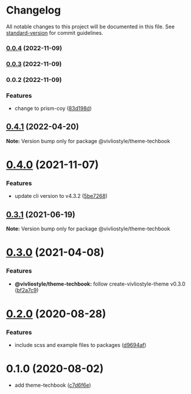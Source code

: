 # Changelog

All notable changes to this project will be documented in this file. See [standard-version](https://github.com/conventional-changelog/standard-version) for commit guidelines.

### [0.0.4](https://github.com/shinokada/prism-coy-theme/compare/v0.0.3...v0.0.4) (2022-11-09)

### [0.0.3](https://github.com/shinokada/rainbow-github-theme/compare/v0.0.2...v0.0.3) (2022-11-09)

### 0.0.2 (2022-11-09)


### Features

* change to prism-coy ([83d198d](https://github.com/shinokada/rainbow-github-theme/commit/83d198d8d62b2ebc2a52651c472438d25d0867f6))

## [0.4.1](https://github.com/vivliostyle/themes/compare/@vivliostyle/theme-techbook@0.4.0...@vivliostyle/theme-techbook@0.4.1) (2022-04-20)

**Note:** Version bump only for package @vivliostyle/theme-techbook

# [0.4.0](https://github.com/vivliostyle/themes/compare/@vivliostyle/theme-techbook@0.3.1...@vivliostyle/theme-techbook@0.4.0) (2021-11-07)

### Features

- update cli version to v4.3.2 ([5be7268](https://github.com/vivliostyle/themes/commit/5be72685499e73826def6859e04f6645c859391e))

## [0.3.1](https://github.com/vivliostyle/themes/compare/@vivliostyle/theme-techbook@0.3.0...@vivliostyle/theme-techbook@0.3.1) (2021-06-19)

**Note:** Version bump only for package @vivliostyle/theme-techbook

# [0.3.0](https://github.com/vivliostyle/themes/compare/@vivliostyle/theme-techbook@0.2.0...@vivliostyle/theme-techbook@0.3.0) (2021-04-08)

### Features

- **@vivliostyle/theme-techbook:** follow create-vivliostyle-theme v0.3.0 ([bf2a7c9](https://github.com/vivliostyle/themes/commit/bf2a7c90b4bd315181907d0091a7b118aa22846d))

# [0.2.0](https://github.com/vivliostyle/themes/compare/@vivliostyle/theme-techbook@0.1.0...@vivliostyle/theme-techbook@0.2.0) (2020-08-28)

### Features

- include scss and example files to packages ([d9694af](https://github.com/vivliostyle/themes/commit/d9694afea56d95569f707c19106b42ba56c28964))

# 0.1.0 (2020-08-02)

- add theme-techbook ([c7d6f6e](https://github.com/vivliostyle/themes/commit/c7d6f6e))
